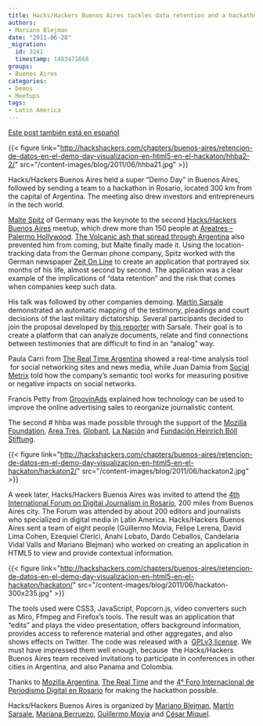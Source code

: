 ```yaml
---
title: Hacks/Hackers Buenos Aires tackles data retention and a hackathon
authors:
- Mariano Blejman
date: "2011-06-28"
_migration:
  id: 3241
  timestamp: 1483471668
groups:
- Buenos Aires
categories:
- Demos
- Meetups
tags:
- Latin America
---
```


[Este post también está en español][1]

{{< figure link="http://hackshackers.com/chapters/buenos-aires/retencion-de-datos-en-el-demo-day-visualizacion-en-html5-en-el-hackaton/hhba2-2/" src="/content-images/blog/2011/06/hhba21.jpg" >}}

Hacks/Hackers Buenos Aires held a super &#8220;Demo Day&#8221; in Buenos Aires, followed by sending a team to a hackathon in Rosario, located 300 km from the capital of Argentina. The meeting also drew investors and entrepreneurs in the tech world.

[Malte Spitz][2] of Germany was the keynote to the second [Hacks/Hackers Buenos Aires][3] meetup, which drew more than 150 people at [Areatres – Palermo Hollywood][4]. [The Volcanic ash that spread through Argentina][5] also prevented him from coming, but Malte finally made it. Using the location-tracking data from the German phone company, Spitz worked with the German newspaper [Zeit On Line][6] to create an application that portrayed six months of his life, almost second by second. The application was a clear example of the implications of &#8220;data retention&#8221; and the risk that comes when companies keep such data.

His talk was followed by other companies demoing. [Martín Sarsale][7] demonstrated an automatic mapping of the testimony, pleadings and court decisions of the last military dictatorship. Several participants decided to join the proposal developed by [this reporter][8] with Sarsale. Their goal is to create a platform that can analyze documents, relate and find connections between testimonies that are difficult to find in an &#8220;analog&#8221; way.

Paula Carri from [The Real Time Argentina][9] showed a real-time analysis tool  for social networking sites and news media, while Juan Damia from [Social Metrix][10] told how the company&#8217;s semantic tool works for measuring positive or negative impacts on social networks.

Francis Petty from [GroovinAds][11] explained how technology can be used to improve the online advertising sales to reorganize journalistic content.

The second # hhba was made possible through the support of the [Mozilla Foundation][12], [Area Tres][13], [Globant][14], [La Nación][15] and [Fundación Heinrich Böll Stiftung][16].

{{< figure link="http://hackshackers.com/chapters/buenos-aires/retencion-de-datos-en-el-demo-day-visualizacion-en-html5-en-el-hackaton/hackaton2/" src="/content-images/blog/2011/06/hackaton2.jpg" >}}

A week later, Hacks/Hackers Buenos Aires was invited to attend the [4th International Forum on Digital Journalism in Rosario][17], 200 miles from Buenos Aires city. The Forum was attended by about 200 editors and journalists who specialized in digital media in Latin America. Hacks/Hackers Buenos Aires sent a team of eight people (Guillermo Movia, Felipe Lerena, David Lima Cohen, Ezequiel Clerici, Anahí Lobato, Dardo Ceballos, Candelaria Vidal Valls and Mariano Blejman) who worked on creating an application in HTML5 to view and provide contextual information.

[][18]

{{< figure link="http://hackshackers.com/chapters/buenos-aires/retencion-de-datos-en-el-demo-day-visualizacion-en-html5-en-el-hackaton/hackaton/" src="/content-images/blog/2011/06/hackaton-300x235.jpg" >}}

The tools used were CSS3, JavaScript, Popcorn.js, video converters such as Miro, Ffmpeg and Firefox&#8217;s tools. The result was an application that &#8220;edits&#8221; and plays the video presentation, offers background information, provides access to reference material and other aggregates, and also shows effects on Twitter. The code was released with a  [GPLv3 license][19]. We must have impressed them well enough, because  the Hacks/Hackers Buenos Aires team received invitations to participate in conferences in other cities in Argentina, and also Panama and Colombia.

Thanks to [Mozilla Argentina][20], [The Real Time][9] and the [4° Foro Internacional de Periodismo Digital en Rosario][21] for making the hackathon possible.

Hacks/Hackers Buenos Aires is organized by [Mariano Blejman][22], [Martín Sarsale][7], [Mariana Berruezo][23], [Guillermo Movia][24] and [César Miquel][25].

 [1]: http://hackshackers.com/blog/2011/06/22/retencion-de-datos-en-demo-day-visualizacion-en-html5-en-hackaton/
 [2]: http://www.twitter.com/maltespitz
 [3]: http://meetupba.hackshackers.com "Hacks/Hackers Buenos Aires"
 [4]: http://www.areatresworkplace.com
 [5]: http://www.nytimes.com/2011/06/08/world/americas/08briefs-Volcano.html "Volcano"
 [6]: http://www.zeit.de/datenschutz/malte-spitz-data-retention
 [7]: http://www.twitter.com/runixo
 [8]: http://www.twitter.com/blejman
 [9]: http://www.therealtime.com.ar
 [10]: http://www.socialmetrix.com
 [11]: http://www.groovinads.com
 [12]: http://www.mozilla.org/
 [13]: http://www.areatresworkingplace.com
 [14]: http://www.globant.com
 [15]: http://www.lanacion.com
 [16]: http://www.boell-latinoamerica.org/
 [17]: http://www.fpdrosario.com.ar
 [18]: http://hackshackers.com/chapters/buenos-aires/retencion-de-datos-en-el-demo-day-visualizacion-en-html5-en-el-hackaton/hackaton/
 [19]: https://github.com/felipelerena/HacksHackersBA/tree/master/rosario/test
 [20]: http://www.mozilla-ar.org
 [21]: http://www.fpdrosario.com.ar/
 [22]: http://marianoblejman.com
 [23]: http://ar.linkedin.com/pub/mariana-berruezo/4/1a/994
 [24]: http://www.twitter.com/deimidis
 [25]: http://www.easytech.com.ar